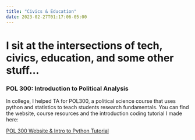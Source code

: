 ```yaml
---
title: "Civics & Education"
date: 2023-02-27T01:17:06-05:00
---
```

#  I sit at the intersections of tech, civics, education, and some other stuff...
  

### POL 300: Introduction to Political Analysis
In college, I helped TA for POL300, a political science course that uses python and statistics to teach students research fundamentals. You can find the website, course resources and the introduction coding tutorial I made here:

[POL 300 Website & Intro to Python Tutorial](https://infallible-austin-8176ba.netlify.app/)
